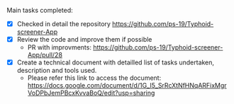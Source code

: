 Main tasks completed:
- [X] Checked in detail the repository https://github.com/ps-19/Typhoid-screener-App
- [X] Review the code and improve them if possible 
    - PR with improvments: https://github.com/ps-19/Typhoid-screener-App/pull/28
- [X] Create a technical document with detailled list of tasks undertaken, description and tools used.
    - Please refer this link to access the document: https://docs.google.com/document/d/1G_I5_SrRcXtNfHNqARFixMgrVoDPbJemPBcxKvvaBoQ/edit?usp=sharing
